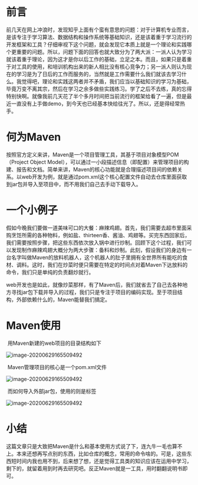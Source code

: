 # 前言

​		前几天在网上冲浪时，发现知乎上面有个蛮有意思的问题：对于计算机专业而言，是该专注于学习算法、数据结构和操作系统等基础知识，还是该着重于学习流行的开发框架和工具？仔细审视下这个问题，就会发现它本质上就是一个理论和实践哪个更重要的问题。所以，问题下面的回答也就大致分为了两大派：一派人认为学习就该着重于理论，因为这才是你以后工作的基础，立足之本。而且，如果只是着重于对工具的使用，和培训机构出来的新人相比没有核心竞争力；另一派人则认为现在的学习是为了日后的工作而服务的，当然就是工作需要什么我们就该去学习什么。我觉得吧，理论和实践这两者并不矛盾，我们应当以基础知识的学习为基础，毕竟万变不离其宗，然后在学习之余多做些实践练习。学了之后不去练，真的忘得特别快啊。就像我前几天花了半个多月时间把当前流行的框架给看了一遍，但是最近一直没有上手做demo，到今天也已经基本快给往光了。所以，还是得经常热手。

# 何为Maven

​		按照官方定义来讲，Maven是一个项目管理工具，其基于项目对象模型POM（Project Object Model），可以通过一小段描述信息（即配置）来管理项目的构建、报告和文档。简单来讲，Maven的核心功能就是合理描述项目间的依赖关系。以web开发为例，就是通过pom.xml这个核心配置文件自动去仓库里面获取到jar包并导入至项目中，而不用我们自己去手动下载导入。

# 一个小例子

​		假如今晚我们要做一道美味可口的大餐：麻辣鸡翅。首先，我们需要去超市里面采购烹饪所需的各种物料，例如盐、thirteen香、酱油、鸡翅等。买完东西回家后，我们需要按照步骤，把这些东西依次放入锅中进行炒制。回顾下这个过程，我们可以发现制作麻辣鸡翅大概分为两大步骤：备料和炒制。此刻，假设我们的身边有一台名字叫做Maven的放料机器人，这个机器人的肚子里拥有全世界所有能吃的食材、调料。这时，我们在炒菜时便只需要在特定的时间点对着Maven下达放料的命令，我们只是单纯的负责翻炒就行。

​		web开发也是如此，就像炒菜那样，有了Maven后，我们就省去了自己去各种地方寻找jar包下载并导入的过程，我们只是专注于项目的编码实现。至于项目结构，外部依赖什么的，Maven能替我们搞定。

# Maven使用

​		用Maven新建的web项目的目录结构如下

![image-20200629165509492](C:\Users\mylov\Desktop\笔记相关\Maven目录结构.png)

​		Maven管理项目的核心是一个pom.xml文件

![image-20200629165509492](C:\Users\mylov\Desktop\笔记相关\pom.png)

​		而如何导入外部jar包，使用的则是<dependency>标签

![image-20200629165509492](C:\Users\mylov\Desktop\笔记相关\依赖.png)

# 小结

​		这篇文章只是大致把Maven是什么和基本使用方式说了下，连九牛一毛也算不上。本来还想再写点别的东西，比如仓库的概念，常用的命令啥的。可是，这些东西短时间内我也用不到，后来想了想，还是觉得工具类的知识应该在运用中学习，剩下的，就留着用到时再去研究吧。反正Maven就是一工具，用时翻翻说明书即可。

